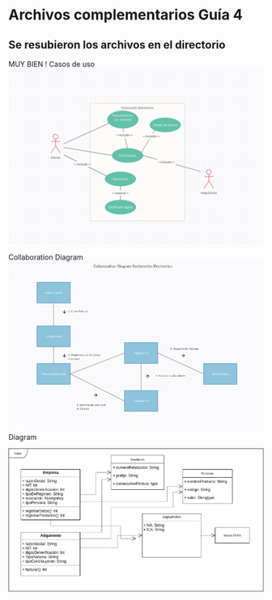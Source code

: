 # Archivos complementarios Guía 4
## Se resubieron los archivos en el directorio

MUY BIEN !
Casos de uso
![Alt text](Use_Case_Diagram.png?raw=true "Use Case")

Collaboration Diagram
![Alt text](Collaboration_diagram.png?raw=true "Use Case")

Diagram

![Alt text](Diagrama.png?raw=true "Use Case")
